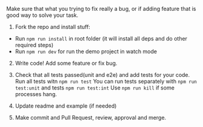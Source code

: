 Make sure that what you trying to fix really a bug, or if adding feature that is good way to solve your task.

1. Fork the repo and install stuff:

- Run `npm run install` in root folder (it will install all deps and do other required steps)
- Run `npm run dev` for run the demo project in watch mode

2. Write code! Add some feature or fix bug.

3. Check that all tests passed(unit and e2e) and add tests for your code.
Run all tests witn `npm run test`
You can run tests separately with `npm run test:unit` and tests `npm run test:int`
Use `npm run kill` if some processes hang.

4. Update readme and example (if needed)

5. Make commit and Pull Request, review, approval and merge.

